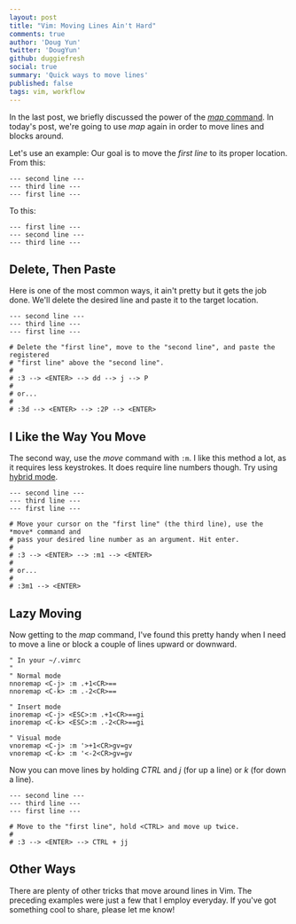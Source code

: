 ```yaml
---
layout: post
title: "Vim: Moving Lines Ain't Hard"
comments: true
author: 'Doug Yun'
twitter: 'DougYun'
github: duggiefresh
social: true
summary: 'Quick ways to move lines'
published: false
tags: vim, workflow
---
```

In the last post, we briefly discussed the power of the
[*map* command](http://reefpoints.dockyard.com/2013/09/11/vim-staying-on-home-row-via-map.html).
In today's post, we're going to use *map* again in order to move
lines and blocks around.

Let's use an example:
Our goal is to move the *first line* to its proper location. From this:

```
--- second line ---
--- third line ---
--- first line ---
```

To this:

```
--- first line ---
--- second line ---
--- third line ---
```

Delete, Then Paste
------------------

Here is one of the most common ways, it ain't pretty but it gets the job done.
We'll delete the desired line and paste it to the target location.

```
--- second line ---
--- third line ---
--- first line ---

# Delete the "first line", move to the "second line", and paste the registered
# "first line" above the "second line".
#
# :3 --> <ENTER> --> dd --> j --> P
#
# or...
#
# :3d --> <ENTER> --> :2P --> <ENTER>
```

I Like the Way You Move
--------

The second way, use the *move* command with `:m`. I like this method a lot, as it
requires less keystrokes. It does require line numbers though. Try using
[hybrid mode](http://jeffkreeftmeijer.com/2013/vims-new-hybrid-line-number-mode/).

```
--- second line ---
--- third line ---
--- first line ---

# Move your cursor on the "first line" (the third line), use the *move* command and
# pass your desired line number as an argument. Hit enter.
#
# :3 --> <ENTER> --> :m1 --> <ENTER>
#
# or...
#
# :3m1 --> <ENTER>
```

Lazy Moving
-----------

Now getting to the *map* command, I've found this pretty handy when
I need to move a line or block a couple of lines upward or downward.

```
" In your ~/.vimrc
"
" Normal mode
nnoremap <C-j> :m .+1<CR>==
nnoremap <C-k> :m .-2<CR>==

" Insert mode
inoremap <C-j> <ESC>:m .+1<CR>==gi
inoremap <C-k> <ESC>:m .-2<CR>==gi

" Visual mode
vnoremap <C-j> :m '>+1<CR>gv=gv
vnoremap <C-k> :m '<-2<CR>gv=gv
```

Now you can move lines by holding *CTRL* and *j* (for up a line) or
*k* (for down a line).

```
--- second line ---
--- third line ---
--- first line ---

# Move to the "first line", hold <CTRL> and move up twice.
#
# :3 --> <ENTER> --> CTRL + jj
```

Other Ways
----------

There are plenty of other tricks that move around lines in Vim. The preceding
examples were just a few that I employ everyday. If you've got something cool to
share, please let me know!
